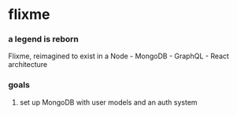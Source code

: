 # flixme

### a legend is reborn

Flixme, reimagined to exist in a Node - MongoDB - GraphQL - React architecture

### goals

1. set up MongoDB with user models and an auth system
